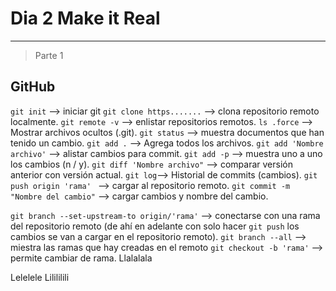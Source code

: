 # Dia 2 Make it Real
---

> Parte 1

## GitHub

`git init` --> iniciar git
`git clone https.......` --> clona repositorio remoto localmente.
`git remote -v` --> enlistar repositorios remotos.
`ls .force` --> Mostrar archivos ocultos (.git).
`git status` --> muestra documentos que han tenido un cambio.
`git add .` --> Agrega todos los archivos.
`git add 'Nombre archivo'` --> alistar cambios para commit.
`git add -p` --> muestra uno a uno los cambios (n / y).
`git diff 'Nombre archivo"` --> comparar versión anterior con versión actual.
`git log`--> Historial de commits (cambios).
`git push origin 'rama' ` --> cargar al repositorio remoto.
`git commit -m "Nombre del cambio"` --> cargar cambios y nombre del cambio.

`git branch --set-upstream-to origin/'rama'` --> conectarse con una rama del repositorio remoto (de ahí en adelante con solo hacer `git push` los cambios se van a cargar en el repositorio remoto).
`git branch --all` --> miestra las ramas que hay creadas en el remoto
`git checkout -b 'rama'` --> permite cambiar de rama.
Llalalala

Lelelele
Lilililili

